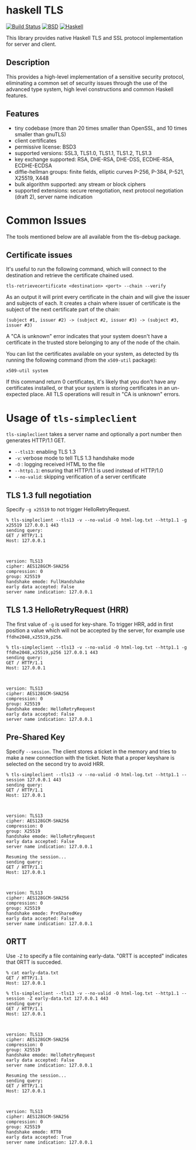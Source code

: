 haskell TLS
===========

[![Build Status](https://travis-ci.org/vincenthz/hs-tls.png?branch=master)](https://travis-ci.org/vincenthz/hs-tls)
[![BSD](http://b.repl.ca/v1/license-BSD-blue.png)](http://en.wikipedia.org/wiki/BSD_licenses)
[![Haskell](http://b.repl.ca/v1/language-haskell-lightgrey.png)](http://haskell.org)

This library provides native Haskell TLS and SSL protocol implementation for server and client.

Description
-----------

This provides a high-level implementation of a sensitive security protocol,
eliminating a common set of security issues through the use of the advanced
type system, high level constructions and common Haskell features.

Features
--------

* tiny codebase (more than 20 times smaller than OpenSSL, and 10 times smaller than gnuTLS)
* client certificates
* permissive license: BSD3
* supported versions: SSL3, TLS1.0, TLS1.1, TLS1.2, TLS1.3
* key exchange supported: RSA, DHE-RSA, DHE-DSS, ECDHE-RSA, ECDHE-ECDSA
* diffie-hellman groups: finite fields, elliptic curves P-256, P-384, P-521, X25519, X448
* bulk algorithm supported: any stream or block ciphers
* supported extensions: secure renegotiation, next protocol negotiation (draft 2), server name indication

Common Issues
=============

The tools mentioned below are all available from the tls-debug package.

Certificate issues
------------------

It's useful to run the following command, which will connect to the destination and
retrieve the certificate chained used.

    tls-retrievecertificate <destination> <port> --chain --verify

As an output it will print every certificate in the chain and will give the issuer and subjects of each.
It creates a chain where issuer of certificate is the subject of the next certificate part of the chain:

    (subject #1, issuer #2) -> (subject #2, issuer #3) -> (subject #3, issuer #3)

A "CA is unknown" error indicates that your system doesn't have a certificate in
the trusted store belonging to any of the node of the chain.

You can list the certificates available on your system, as detected by tls running the following command (from the `x509-util` package):

    x509-util system

If this command return 0 certificates, it's likely that you don't have any certificates installed,
or that your system is storing certificates in an un-expected place. All TLS operations will result
in "CA is unknown" errors.

# Usage of `tls-simpleclient`

`tls-simpleclient` takes a server name and optionally a port number then generates HTTP/1.1 GET.

- `--tls13`: enabling TLS 1.3
- `-v`: verbose mode to tell TLS 1.3 handshake mode
- `-O` <file>: logging received HTML to the file
- `--http1.1`: ensuring that HTTP/1.1 is used instead of HTTP/1.0
- `--no-valid`: skipping verification of a server certificate

## TLS 1.3 full negotiation

Specify `-g x25519` to not trigger HelloRetryRequest.

```
% tls-simpleclient --tls13 -v --no-valid -O html-log.txt --http1.1 -g x25519 127.0.0.1 443
sending query:
GET / HTTP/1.1
Host: 127.0.0.1



version: TLS13
cipher: AES128GCM-SHA256
compression: 0
group: X25519
handshake emode: FullHandshake
early data accepted: False
server name indication: 127.0.0.1
```

## TLS 1.3 HelloRetryRequest (HRR)

The first value of `-g` is used for key-share.  To trigger HRR, add in first
position a value which will not be accepted by the server, for example use
`ffdhe2048,x25519,p256`.

```
% tls-simpleclient --tls13 -v --no-valid -O html-log.txt --http1.1 -g ffdhe2048,x25519,p256 127.0.0.1 443
sending query:
GET / HTTP/1.1
Host: 127.0.0.1



version: TLS13
cipher: AES128GCM-SHA256
compression: 0
group: X25519
handshake emode: HelloRetryRequest
early data accepted: False
server name indication: 127.0.0.1
```

## Pre-Shared Key

Specify `--session`. The client stores a ticket in the memory and tries to make a new connection with the ticket. Note that a proper keyshare is selected on the second try to avoid HRR.

```
% tls-simpleclient --tls13 -v --no-valid -O html-log.txt --http1.1 --session 127.0.0.1 443
sending query:
GET / HTTP/1.1
Host: 127.0.0.1



version: TLS13
cipher: AES128GCM-SHA256
compression: 0
group: X25519
handshake emode: HelloRetryRequest
early data accepted: False
server name indication: 127.0.0.1

Resuming the session...
sending query:
GET / HTTP/1.1
Host: 127.0.0.1



version: TLS13
cipher: AES128GCM-SHA256
compression: 0
group: X25519
handshake emode: PreSharedKey
early data accepted: False
server name indication: 127.0.0.1
```

## 0RTT

Use `-Z` to specify a file containing early-data. "0RTT is accepted" indicates that 0RTT is succeded.

```
% cat early-data.txt
GET / HTTP/1.1
Host: 127.0.0.1

% tls-simpleclient --tls13 -v --no-valid -O html-log.txt --http1.1 --session -Z early-data.txt 127.0.0.1 443
sending query:
GET / HTTP/1.1
Host: 127.0.0.1



version: TLS13
cipher: AES128GCM-SHA256
compression: 0
group: X25519
handshake emode: HelloRetryRequest
early data accepted: False
server name indication: 127.0.0.1

Resuming the session...
sending query:
GET / HTTP/1.1
Host: 127.0.0.1



version: TLS13
cipher: AES128GCM-SHA256
compression: 0
group: X25519
handshake emode: RTT0
early data accepted: True
server name indication: 127.0.0.1
```
